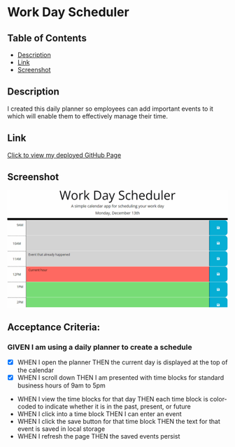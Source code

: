 # Work Day Scheduler

## Table of Contents
- [Description](#description)
- [Link](#link)
- [Screenshot](#screenshot)

## Description
I created this daily planner so employees can add important events to it which will enable them to effectively manage their time.

## Link
[Click to view my deployed GitHub Page](https://maggiemcc.github.io/work-day-scheduler/)

## Screenshot
![](./assets/05-third-party-apis-homework-demo.gif)


## Acceptance Criteria:
### GIVEN I am using a daily planner to create a schedule
-[X] WHEN I open the planner THEN the current day is displayed at the top of the calendar
-[x] WHEN I scroll down THEN I am presented with time blocks for standard business hours of 9am to 5pm
- WHEN I view the time blocks for that day THEN each time block is color-coded to indicate whether it is in the past, present, or future
- WHEN I click into a time block THEN I can enter an event
- WHEN I click the save button for that time block THEN the text for that event is saved in local storage
- WHEN I refresh the page THEN the saved events persist